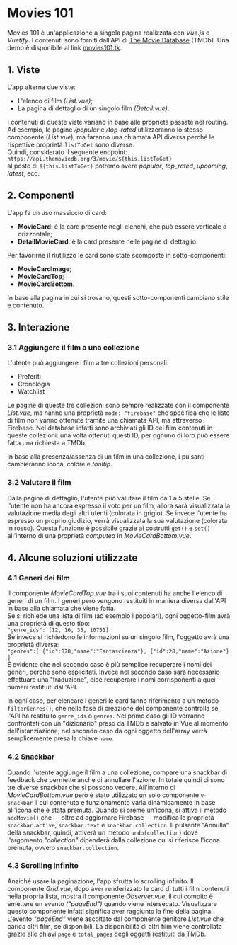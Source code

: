 # Movies 101
Movies 101 è un'applicazione a singola pagina realizzata con *Vue.js* e *Vuetify*. I contenuti sono forniti dall'API di [The Movie Database](https://www.themoviedb.org/) (TMDb). Una demo è disponibile al link [movies101.tk](https://movies101.tk/).

## 1. Viste
L'app alterna due viste:

- L'elenco di film *(List.vue)*;
- La pagina di dettaglio di un singolo film *(Detail.vue)*.

I contenuti di queste viste variano in base alle proprietà passate nel routing. Ad esempio, le pagine */popular* e */top-rated* utilizzeranno lo stesso componente (*List.vue*), ma faranno una chiamata API diversa perché le rispettive proprietà `listToGet` sono diverse.  
Quindi, considerato il seguente endpoint:  
`https://api.themoviedb.org/3/movie/${this.listToGet}`  
al posto di `${this.listToGet}` potremo avere *popular*, *top_rated*, *upcoming*, *latest*, ecc.

## 2. Componenti
L'app fa un uso massiccio di card:

- **MovieCard**: è la card presente negli elenchi, che può essere verticale o orizzontale;
- **DetailMovieCard**: è la card presente nelle pagine di dettaglio.  

Per favorirne il riutilizzo le card sono state scomposte in sotto-componenti:

- **MovieCardImage**;
- **MovieCardTop**;
- **MovieCardBottom**.

In base alla pagina in cui si trovano, questi sotto-componenti cambiano stile e contenuto.

## 3. Interazione

### 3.1 Aggiungere il film a una collezione
L'utente può aggiungere i film a tre collezioni personali:

- Preferiti
- Cronologia
- Watchlist

Le pagine di queste tre collezioni sono sempre realizzate con il componente *List.vue*, ma hanno una proprietà `mode: "firebase"` che specifica che le liste di film non vanno ottenute tramite una chiamata API, ma attraverso Firebase. Nel database infatti sono archiviati gli ID dei film contenuti in queste collezioni: una volta ottenuti questi ID, per ognuno di loro può essere fatta una richiesta a TMDb.

In base alla presenza/assenza di un film in una collezione, i pulsanti cambieranno icona, colore e *tooltip*.

### 3.2 Valutare il film
Dalla pagina di dettaglio, l'utente può valutare il film da 1 a 5 stelle. Se l'utente non ha ancora espresso il voto per un film, allora sarà visualizzata la valutazione media degli altri utenti (colorata in grigio). Se invece l'utente ha espresso un proprio giudizio, verrà visualizzata la sua valutazione (colorata in rosso). Questa funzione è possibile grazie ai costrutti `get()` e `set()` all'interno di una proprietà *computed* in *MovieCardBottom.vue*.

## 4. Alcune soluzioni utilizzate

### 4.1 Generi dei film
Il componente *MovieCardTop.vue* tra i suoi contenuti ha anche l'elenco di generi di un film. I generi però vengono restituiti in maniera diversa dall'API in base alla chiamata che viene fatta.  
Se si richiede una lista di film (ad esempio i popolari), ogni oggetto-film avrà una proprietà di questo tipo:  
`"genre_ids": [12, 16, 35, 10751]`  
Se invece si richiedono le informazioni su un singolo film, l'oggetto avrà una proprietà diversa:  
`"genres":[ {"id":878,"name":"Fantascienza"}, {"id":28,"name":"Azione"} ]`  
È evidente che nel secondo caso è più semplice recuperare i nomi dei generi, perché sono esplicitati. Invece nel secondo caso sarà necessario effettuare una "traduzione", cioè recuperare i nomi corrisponenti a quei numeri restituiti dall'API.

In ogni caso, per elencare i generi le card fanno riferimento a un metodo `filterGenres()`, che nella fase di creazione del componente controlla se l'API ha restituito `genre_ids` o `genres`. Nel primo caso gli ID verranno confrontati con un "dizionario" preso da TMDb e salvato in Vue al momento dell'istanziazione; nel secondo caso da ogni oggetto dell'array verrà semplicemente presa la chiave `name`.

### 4.2 Snackbar
Quando l'utente aggiunge il film a una collezione, compare una snackbar di feedback che permette anche di annullare l'azione. In totale quindi ci sono tre diverse snackbar che si possono vedere. All'interno di *MovieCardBottom.vue* però è stato utilizzato un solo componente `v-snackbar` il cui contenuto e funzionamento varia dinamicamente in base all'icona che è stata premuta. Quando si preme un'icona, si attiva il metodo `addMovie()` che — oltre ad aggiornare Firebase — modifica le proprietà `snackbar.active`, `snackbar.text` e `snackbar.collection`. Il pulsante "Annulla" della snackbar, quindi, attiverà un metodo `undo(collection)` dove l'argomento *"collection"* dipenderà dalla collezione cui si riferisce l'icona premuta, ovvero `snackbar.collection`.

### 4.3 Scrolling infinito
Anziché usare la paginazione, l'app sfrutta lo scrolling infinito. Il componente *Grid.vue*, dopo aver renderizzato le card di tutti i film contenuti nella propria lista, mostra il componente *Observer.vue*, il cui compito è emettere un evento *("pageEnd")* quando viene intersecato. Visualizzare questo componente infatti significa aver raggiunto la fine della pagina. L'evento *"pageEnd"* viene ascoltato dal componente genitore *List.vue* che carica altri film, se disponibili. La disponibilità di altri film viene controllata grazie alle chiavi `page` e `total_pages` degli oggetti restituiti da TMDb.
